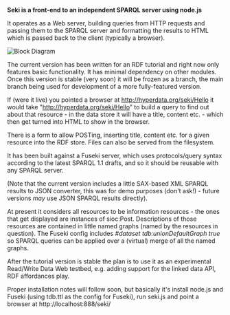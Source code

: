 **Seki is a front-end to an independent SPARQL server using node.js**

It operates as a Web server, building queries from HTTP requests and passing them to the SPARQL server and formatting the results to HTML which is passed back to the client (typically a browser).

![Block Diagram](https://github.com/danja/seki/raw/master/docs/seki-full.png)

The current version has been written for an RDF tutorial and right now only features basic functionality. It has minimal dependency on other modules. Once this version is stable (very soon) it will be frozen as a branch, the main branch being used for development of a more fully-featured version.

If (were it live) you pointed a browser at http://hyperdata.org/seki/Hello it would take "http://hyperdata.org/seki/Hello" to build a query to find out about that resource - in the data store it will have a title, content etc. - which then get turned into HTML to show in the browser.

There is a form to allow POSTing, inserting title, content etc. for a given resource into the RDF store. Files can also be served from the filesystem.

It has been built against a Fuseki server, which uses protocols/query syntax according to the latest SPARQL 1.1 drafts, and so it should be reusable with any SPARQL server.

(Note that the current version includes a little SAX-based XML SPARQL results to JSON converter, this was for demo purposes (don't ask!) - future versions *may* use JSON SPARQL results directly).

At present it considers all resources to be information resources - the ones that get displayed are instances of sioc:Post. Descriptions of those resources are contained in little named graphs (named by the resources in question). The Fuseki config includes _#dataset tdb:unionDefaultGraph true_ so SPARQL queries can be applied over a (virtual) merge of all the named graphs.

After the tutorial version is stable the plan is to use it as an experimental Read/Write Data Web testbed, e.g. adding support for the linked data API, RDF affordances play.

Proper installation notes will follow soon, but basically it's install node.js and Fuseki (using tdb.ttl as the config for Fuseki), run seki.js and point a browser at http://localhost:888/seki/




